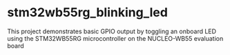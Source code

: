 # stm32wb55rg_blinking_led
This project demonstrates basic GPIO output by toggling an onboard LED using the STM32WB55RG microcontroller on the NUCLEO-WB55 evaluation board
